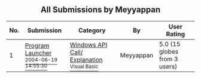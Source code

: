 ﻿<div align="center">

## All Submissions by Meyyappan

</div>

No.  | Submission | Category | By   | User Rating
---- | ---------- | -------- | ---- | -----------
1 | [Program Launcher<br /><sup>2004-06-19 14:55:30</sup>](https://github.com/Planet-Source-Code/meyyappan-program-launcher__1-54466) | [Windows API Call/ Explanation<br /><sup>Visual Basic</sup>](../ByCategory/windows-api-call-explanation__1-39.md) | Meyyappan | 5.0 (15 globes from 3 users)

